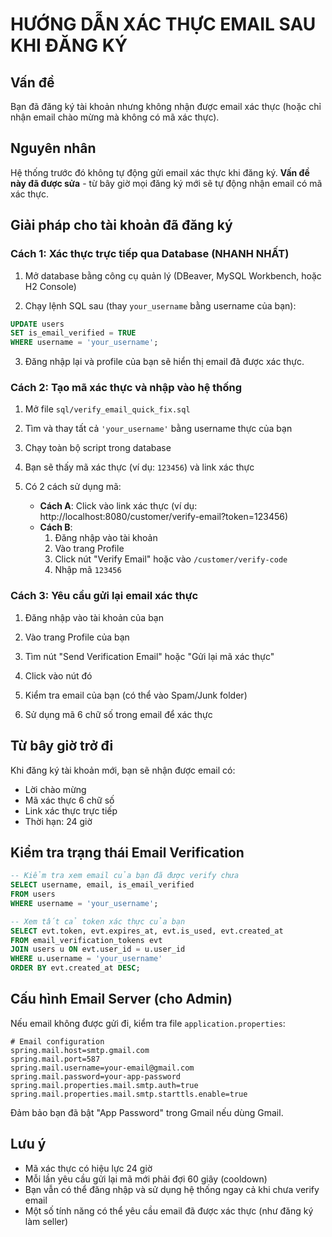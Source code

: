 # HƯỚNG DẪN XÁC THỰC EMAIL SAU KHI ĐĂNG KÝ

## Vấn đề
Bạn đã đăng ký tài khoản nhưng không nhận được email xác thực (hoặc chỉ nhận email chào mừng mà không có mã xác thực).

## Nguyên nhân
Hệ thống trước đó không tự động gửi email xác thực khi đăng ký. **Vấn đề này đã được sửa** - từ bây giờ mọi đăng ký mới sẽ tự động nhận email có mã xác thực.

## Giải pháp cho tài khoản đã đăng ký

### Cách 1: Xác thực trực tiếp qua Database (NHANH NHẤT)

1. Mở database bằng công cụ quản lý (DBeaver, MySQL Workbench, hoặc H2 Console)

2. Chạy lệnh SQL sau (thay `your_username` bằng username của bạn):
```sql
UPDATE users 
SET is_email_verified = TRUE 
WHERE username = 'your_username';
```

3. Đăng nhập lại và profile của bạn sẽ hiển thị email đã được xác thực.

### Cách 2: Tạo mã xác thực và nhập vào hệ thống

1. Mở file `sql/verify_email_quick_fix.sql`

2. Tìm và thay tất cả `'your_username'` bằng username thực của bạn

3. Chạy toàn bộ script trong database

4. Bạn sẽ thấy mã xác thực (ví dụ: `123456`) và link xác thực

5. Có 2 cách sử dụng mã:
   - **Cách A**: Click vào link xác thực (ví dụ: http://localhost:8080/customer/verify-email?token=123456)
   - **Cách B**: 
     1. Đăng nhập vào tài khoản
     2. Vào trang Profile
     3. Click nút "Verify Email" hoặc vào `/customer/verify-code`
     4. Nhập mã `123456`

### Cách 3: Yêu cầu gửi lại email xác thực

1. Đăng nhập vào tài khoản của bạn

2. Vào trang Profile của bạn

3. Tìm nút "Send Verification Email" hoặc "Gửi lại mã xác thực"

4. Click vào nút đó

5. Kiểm tra email của bạn (có thể vào Spam/Junk folder)

6. Sử dụng mã 6 chữ số trong email để xác thực

## Từ bây giờ trở đi

Khi đăng ký tài khoản mới, bạn sẽ nhận được email có:
- Lời chào mừng
- Mã xác thực 6 chữ số
- Link xác thực trực tiếp
- Thời hạn: 24 giờ

## Kiểm tra trạng thái Email Verification

```sql
-- Kiểm tra xem email của bạn đã được verify chưa
SELECT username, email, is_email_verified 
FROM users 
WHERE username = 'your_username';

-- Xem tất cả token xác thực của bạn
SELECT evt.token, evt.expires_at, evt.is_used, evt.created_at
FROM email_verification_tokens evt
JOIN users u ON evt.user_id = u.user_id
WHERE u.username = 'your_username'
ORDER BY evt.created_at DESC;
```

## Cấu hình Email Server (cho Admin)

Nếu email không được gửi đi, kiểm tra file `application.properties`:

```properties
# Email configuration
spring.mail.host=smtp.gmail.com
spring.mail.port=587
spring.mail.username=your-email@gmail.com
spring.mail.password=your-app-password
spring.mail.properties.mail.smtp.auth=true
spring.mail.properties.mail.smtp.starttls.enable=true
```

Đảm bảo bạn đã bật "App Password" trong Gmail nếu dùng Gmail.

## Lưu ý

- Mã xác thực có hiệu lực 24 giờ
- Mỗi lần yêu cầu gửi lại mã mới phải đợi 60 giây (cooldown)
- Bạn vẫn có thể đăng nhập và sử dụng hệ thống ngay cả khi chưa verify email
- Một số tính năng có thể yêu cầu email đã được xác thực (như đăng ký làm seller)

